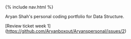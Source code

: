 {% include nav.html %}


Aryan Shah's personal coding portfolio for Data Structure.

[Review ticket week 1] (https://github.com/Aryanboxout/Aryanspersonal/issues/2)


